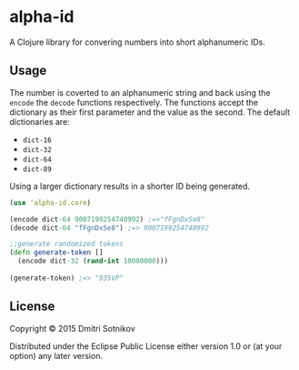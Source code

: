 # alpha-id

A Clojure library for convering numbers into short alphanumeric IDs.

## Usage

The number is coverted to an alphanumeric string and back using the `encode` the `decode` functions respectively. The functions accept the dictionary as their first parameter and the value as the second. The default dictionaries are:

* `dict-16`
* `dict-32`
* `dict-64`
* `dict-89`

Using a larger dictionary results in a shorter ID being generated.

```clojure
(use 'alpha-id.core)

(encode dict-64 9007199254740992) ;=>"fFgnDxSe8"
(decode dict-64 "fFgnDxSe8") ;=> 9007199254740992

;;generate randomized tokens
(defn generate-token []
  (encode dict-32 (rand-int 10000000)))
  
(generate-token) ;=> "935VP"
```



## License

Copyright © 2015 Dmitri Sotnikov

Distributed under the Eclipse Public License either version 1.0 or (at
your option) any later version.
